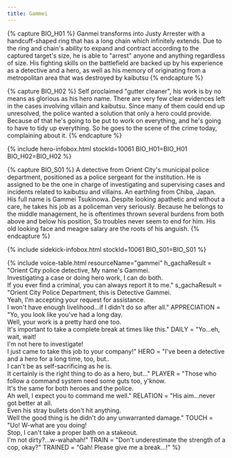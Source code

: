 ```yaml
---
title: Gammei
---
```


{% capture BIO_H01 %}
Ganmei transforms into Justy Arrester with a handcuff-shaped ring that has a long chain which infinitely extends. Due to the ring and chain's ability to expand and contract according to the captured target's size, he is able to "arrest" anyone and anything regardless of size. His fighting skills on the battlefield are backed up by his experience as a detective and a hero, as well as his memory of originating from a metropolitan area that was destroyed by kaibutsu
{% endcapture %}

{% capture BIO_H02 %}
Self proclaimed "gutter cleaner", his work is by no means as glorious as his hero name. There are very few clear evidences left in the cases involving villain and kaibutsu. Since many of them could end up unresolved, the police wanted a solution that only a hero could provide. Because of that he's going to be put to work on everything, and he's going to have to tidy up everything. So he goes to the scene of the crime today, complaining about it.
{% endcapture %}

{% include hero-infobox.html stockId=10061
BIO_H01=BIO_H01
BIO_H02=BIO_H02
%}

{% capture BIO_S01 %}
A detective from Orient City's municipal police department, positioned as a police sergeant for the institution. He is assigned to be the one in charge of investigating and supervising cases and incidents related to kaibutsu and villains. An earthling from Chiba, Japan. His full name is Gammei Tsukinowa. Despite looking apathetic and without a care, he takes his job as a policeman very seriously. Because he belongs to the middle management, he is oftentimes thrown several burdens from both above and below his position, So troubles never seem to end for him. His old looking face and meagre salary are the roots of his anguish.
{% endcapture %}

{% include sidekick-infobox.html stockId=10061
BIO_S01=BIO_S01
%}

{% include voice-table.html resourceName="gammei"
h_gachaResult = "Orient City police detective, My name's Gammei.<br>Investigating a case or doing hero work, I can do both.<br>If you ever find a criminal, you can always report it to me."
s_gachaResult = "Orient City Police Department, this is Detective Gammei.<br>Yeah, I'm accepting your request for assistance.<br>I won't have enough livelihood...if I didn't do so after all."
APPRECIATION = "Yo, you look like you've had a long day.<br>Well, your work is a pretty hard one too.<br>It's important to take a complete break at times like this."
DAILY = "Yo…eh, wait, wait!<br>I'm not here to investigate!<br>I just came to take this job to your company!"
HERO = "I've been a detective and a hero for a long time, too, but..<br>I can't be as self-sacrificing as he is.<br>It certainly is the right thing to do as a hero, but…"
PLAYER = "Those who follow a command system need some guts too, y'know.<br>It's the same for both heroes and the police.<br>Ah well, I expect you to command me well."
RELATION = "His aim…never got better at all.<br>Even his stray bullets don't hit anything.<br>Well the good thing is he didn't do any unwarranted damage."
TOUCH = "Uo! W-what are you doing!<br>Stop, I can't take a proper bath on a stakeout.<br>I'm not dirty?…w-wahahah!"
TRAIN = "Don't underestimate the strength of a cop, okay?"
TRAINED = "Gah! Please give me a break...!"
%}
